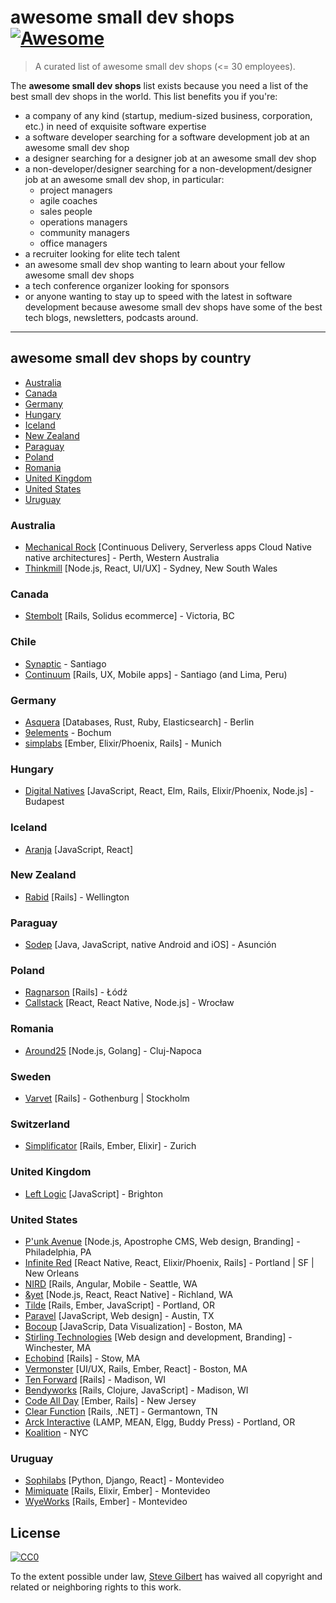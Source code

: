 # awesome small dev shops [![Awesome](https://cdn.rawgit.com/sindresorhus/awesome/d7305f38d29fed78fa85652e3a63e154dd8e8829/media/badge.svg)](https://github.com/sindresorhus/awesome)

> A curated list of awesome small dev shops (<= 30 employees). 

The **awesome small dev shops** list exists because you need a list of the best small dev shops in the world. This list benefits you if you're:

* a company of any kind (startup, medium-sized business, corporation, etc.) in need of exquisite software expertise
* a software developer searching for a software development job at an awesome small dev shop
* a designer searching for a designer job at an awesome small dev shop
* a non-developer/designer searching for a non-development/designer job at an awesome small dev shop, in particular:
    * project managers
    * agile coaches
    * sales people
    * operations managers
    * community managers
    * office managers
* a recruiter looking for elite tech talent 
* an awesome small dev shop wanting to learn about your fellow awesome small dev shops
* a tech conference organizer looking for sponsors
* or anyone wanting to stay up to speed with the latest in software development because awesome small dev shops have some of the best tech blogs, newsletters, podcasts around. 

---
## awesome small dev shops by country
<!-- START doctoc generated TOC please keep comment here to allow auto update -->
<!-- DON'T EDIT THIS SECTION, INSTEAD RE-RUN doctoc TO UPDATE -->


- [Australia](#australia)
- [Canada](#canada)
- [Germany](#germany)
- [Hungary](#hungary)
- [Iceland](#iceland)
- [New Zealand](#new-zealand)
- [Paraguay](#paraguay)
- [Poland](#poland)
- [Romania](#romania)
- [United Kingdom](#united-kingdom)
- [United States](#united-states)
- [Uruguay](#uruguay)

<!-- END doctoc generated TOC please keep comment here to allow auto update -->

### Australia
* [Mechanical Rock](https://www.mechanicalrock.io/) [Continuous Delivery, Serverless apps Cloud Native native architectures] - Perth, Western Australia
* [Thinkmill](https://www.thinkmill.com.au/) [Node.js, React, UI/UX] - Sydney, New South Wales

### Canada
* [Stembolt](https://stembolt.com/) [Rails, Solidus ecommerce] - Victoria, BC

### Chile
* [Synaptic](https://synaptic.cl/) - Santiago
* [Continuum](http://www.continuumhq.co/) [Rails, UX, Mobile apps] - Santiago (and Lima, Peru)

### Germany
* [Asquera](http://asquera.de/) [Databases, Rust, Ruby, Elasticsearch] - Berlin
* [9elements](http://9elements.com/) - Bochum
* [simplabs](https://simplabs.com/) [Ember, Elixir/Phoenix, Rails] - Munich

### Hungary
* [Digital Natives](https://www.digitalnatives.hu/) [JavaScript, React, Elm, Rails, Elixir/Phoenix, Node.js] - Budapest

### Iceland
* [Aranja](https://aranja.com/) [JavaScript, React]

### New Zealand
* [Rabid](https://www.rabid.co.nz/) [Rails] - Wellington

### Paraguay
* [Sodep](http://www.sodep.com.py/en/index.html) [Java, JavaScript, native Android and iOS] - Asunción

### Poland
* [Ragnarson](https://ragnarson.com/) [Rails] - Łódź 
* [Callstack](https://callstack.io/) [React, React Native, Node.js] - Wrocław

### Romania
* [Around25](https://around25.com/) [Node.js, Golang] - Cluj-Napoca

### Sweden
* [Varvet](https://www.varvet.com) [Rails] - Gothenburg | Stockholm

### Switzerland
* [Simplificator](http://www.simplificator.com/en) [Rails, Ember, Elixir] - Zurich

### United Kingdom 
* [Left Logic](http://leftlogic.com/) [JavaScript] - Brighton

### United States
* [P'unk Avenue](https://punkave.com/) [Node.js, Apostrophe CMS, Web design, Branding] - Philadelphia, PA
* [Infinite Red](https://infinite.red/) [React Native, React, Elixir/Phoenix, Rails] - Portland | SF | New Orleans
* [NIRD](https://nird.us/) [Rails, Angular, Mobile - Seattle, WA
* [&yet](https://andyet.com/) [Node.js, React, React Native] - Richland, WA
* [Tilde](http://www.tilde.io/) [Rails, Ember, JavaScript] - Portland, OR
* [Paravel](http://paravelinc.com/) [JavaScript, Web design] - Austin, TX
* [Bocoup](bocoup.com) [JavaScrip, Data Visualization] - Boston, MA
* [Stirling Technologies](https://stboston.com/) [Web design and development, Branding] - Winchester, MA
* [Echobind](https://echobind.com/) [Rails] - Stow, MA
* [Vermonster](http://www.vermonster.com/) [UI/UX, Rails, Ember, React] - Boston, MA
* [Ten Forward](https://tenforward.consulting/) [Rails] - Madison, WI
* [Bendyworks](http://bendyworks.com/) [Rails, Clojure, JavaScript] - Madison, WI 
* [Code All Day](http://codeallday.com/) [Ember, Rails] - New Jersey
* [Clear Function](http://clearfunction.com/) [Rails, .NET] - Germantown, TN
* [Arck Interactive](https://www.arckinteractive.com/) (LAMP, MEAN, Elgg, Buddy Press) - Portland, OR 
* [Koalition](http://www.koalition.com/) - NYC

### Uruguay
* [Sophilabs](https://sophilabs.co/) [Python, Django, React] - Montevideo
* [Mimiquate](http://www.mimiquate.com/) [Rails, Elixir, Ember] - Montevideo
* [WyeWorks](https://wyeworks.com/) [Rails, Ember] - Montevideo

## License

[![CC0](http://mirrors.creativecommons.org/presskit/buttons/88x31/svg/cc-zero.svg)](https://creativecommons.org/publicdomain/zero/1.0/)

To the extent possible under law, [Steve Gilbert](https://gilbertindex.com/) has waived all copyright and related or neighboring rights to this work.